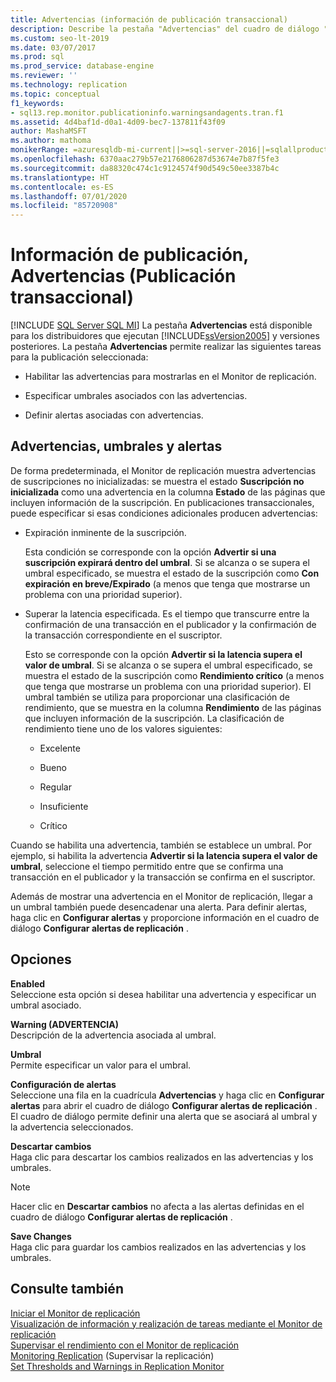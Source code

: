 ```yaml
---
title: Advertencias (información de publicación transaccional)
description: Describe la pestaña "Advertencias" del cuadro de diálogo "Información de publicación transaccional".
ms.custom: seo-lt-2019
ms.date: 03/07/2017
ms.prod: sql
ms.prod_service: database-engine
ms.reviewer: ''
ms.technology: replication
ms.topic: conceptual
f1_keywords:
- sql13.rep.monitor.publicationinfo.warningsandagents.tran.f1
ms.assetid: 4d4baf1d-d0a1-4d09-bec7-137811f43f09
author: MashaMSFT
ms.author: mathoma
monikerRange: =azuresqldb-mi-current||>=sql-server-2016||=sqlallproducts-allversions
ms.openlocfilehash: 6370aac279b57e2176806287d53674e7b87f5fe3
ms.sourcegitcommit: da88320c474c1c9124574f90d549c50ee3387b4c
ms.translationtype: HT
ms.contentlocale: es-ES
ms.lasthandoff: 07/01/2020
ms.locfileid: "85720908"
---
```

# <a name="publication-information-warnings-transactional-publication"></a>Información de publicación, Advertencias (Publicación transaccional)
[!INCLUDE [SQL Server SQL MI](../../includes/applies-to-version/sql-asdbmi.md)]
  La pestaña **Advertencias** está disponible para los distribuidores que ejecutan [!INCLUDE[ssVersion2005](../../includes/ssversion2005-md.md)] y versiones posteriores. La pestaña **Advertencias** permite realizar las siguientes tareas para la publicación seleccionada:  
  
-   Habilitar las advertencias para mostrarlas en el Monitor de replicación.  
  
-   Especificar umbrales asociados con las advertencias.  
  
-   Definir alertas asociadas con advertencias.  
  
## <a name="warnings-thresholds-and-alerts"></a>Advertencias, umbrales y alertas  
 De forma predeterminada, el Monitor de replicación muestra advertencias de suscripciones no inicializadas: se muestra el estado **Suscripción no inicializada** como una advertencia en la columna **Estado** de las páginas que incluyen información de la suscripción. En publicaciones transaccionales, puede especificar si esas condiciones adicionales producen advertencias:  
  
-   Expiración inminente de la suscripción.  
  
     Esta condición se corresponde con la opción **Advertir si una suscripción expirará dentro del umbral**. Si se alcanza o se supera el umbral especificado, se muestra el estado de la suscripción como **Con expiración en breve/Expirado** (a menos que tenga que mostrarse un problema con una prioridad superior).  
  
-   Superar la latencia especificada. Es el tiempo que transcurre entre la confirmación de una transacción en el publicador y la confirmación de la transacción correspondiente en el suscriptor.  
  
     Esto se corresponde con la opción **Advertir si la latencia supera el valor de umbral**. Si se alcanza o se supera el umbral especificado, se muestra el estado de la suscripción como **Rendimiento crítico** (a menos que tenga que mostrarse un problema con una prioridad superior). El umbral también se utiliza para proporcionar una clasificación de rendimiento, que se muestra en la columna **Rendimiento** de las páginas que incluyen información de la suscripción. La clasificación de rendimiento tiene uno de los valores siguientes:  
  
    -   Excelente  
  
    -   Bueno  
  
    -   Regular  
  
    -   Insuficiente  
  
    -   Crítico  
  
 Cuando se habilita una advertencia, también se establece un umbral. Por ejemplo, si habilita la advertencia **Advertir si la latencia supera el valor de umbral**, seleccione el tiempo permitido entre que se confirma una transacción en el publicador y la transacción se confirma en el suscriptor.  
  
 Además de mostrar una advertencia en el Monitor de replicación, llegar a un umbral también puede desencadenar una alerta. Para definir alertas, haga clic en **Configurar alertas** y proporcione información en el cuadro de diálogo **Configurar alertas de replicación** .  
  
## <a name="options"></a>Opciones  
 **Enabled**  
 Seleccione esta opción si desea habilitar una advertencia y especificar un umbral asociado.  
  
 **Warning (ADVERTENCIA)**  
 Descripción de la advertencia asociada al umbral.  
  
 **Umbral**  
 Permite especificar un valor para el umbral.  
  
 **Configuración de alertas**  
 Seleccione una fila en la cuadrícula **Advertencias** y haga clic en **Configurar alertas** para abrir el cuadro de diálogo **Configurar alertas de replicación** . El cuadro de diálogo permite definir una alerta que se asociará al umbral y la advertencia seleccionados.  
  
 **Descartar cambios**  
 Haga clic para descartar los cambios realizados en las advertencias y los umbrales.  
  
> [!NOTE]  
>  Hacer clic en **Descartar cambios** no afecta a las alertas definidas en el cuadro de diálogo **Configurar alertas de replicación** .  
  
 **Save Changes**  
 Haga clic para guardar los cambios realizados en las advertencias y los umbrales.  
  
## <a name="see-also"></a>Consulte también  
 [Iniciar el Monitor de replicación](../../relational-databases/replication/monitor/start-the-replication-monitor.md)   
 [Visualización de información y realización de tareas mediante el Monitor de replicación](../../relational-databases/replication/monitor/view-information-and-perform-tasks-replication-monitor.md)   
 [Supervisar el rendimiento con el Monitor de replicación](../../relational-databases/replication/monitor/monitor-performance-with-replication-monitor.md)   
 [Monitoring Replication](../../relational-databases/replication/monitor/monitoring-replication.md)  (Supervisar la replicación)  
 [Set Thresholds and Warnings in Replication Monitor](../../relational-databases/replication/monitor/set-thresholds-and-warnings-in-replication-monitor.md)  
  
  
